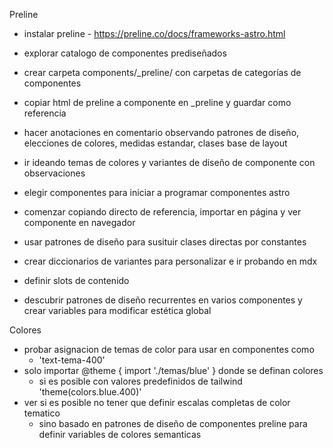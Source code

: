

Preline

- instalar preline - https://preline.co/docs/frameworks-astro.html

- explorar catalogo de componentes prediseñados
- crear carpeta components/_preline/ con carpetas de categorías de componentes
- copiar html de preline a componente en _preline y guardar como referencia
- hacer anotaciones en comentario observando patrones de diseño, elecciones de colores, medidas estandar, clases base de layout
- ir ideando temas de colores y variantes de diseño de componente con observaciones
- elegir componentes para iniciar a programar componentes astro
- comenzar copiando directo de referencia, importar en página y ver componente en navegador
- usar patrones de diseño para susituir clases directas por constantes 
- crear diccionarios de variantes para personalizar e ir probando en mdx
- definir slots de contenido
- descubrir patrones de diseño recurrentes en varios componentes y crear variables para modificar estética global 



Colores

- probar asignacion de temas de color para usar en componentes como 
	- 'text-tema-400'
- solo importar @theme { import './temas/blue' } donde se definan colores
	- si es posible con valores predefinidos de tailwind 'theme(colors.blue.400)'
- ver si es posible no tener que definir escalas completas de color tematico 
	- sino basado en patrones de diseño de componentes preline para definir variables de colores semanticas

